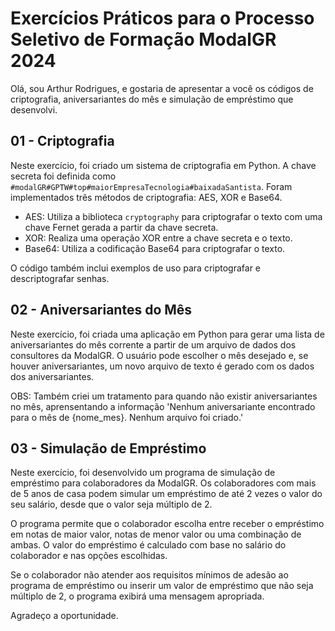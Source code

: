 # Exercícios Práticos para o Processo Seletivo de Formação ModalGR 2024

Olá, sou Arthur Rodrigues, e gostaria de apresentar a você os códigos de criptografia, aniversariantes do mês e simulação de empréstimo que desenvolvi.

## 01 - Criptografia

Neste exercício, foi criado um sistema de criptografia em Python. A chave secreta foi definida como `#modalGR#GPTW#top#maiorEmpresaTecnologia#baixadaSantista`. Foram implementados três métodos de criptografia: AES, XOR e Base64.

- AES: Utiliza a biblioteca `cryptography` para criptografar o texto com uma chave Fernet gerada a partir da chave secreta.
- XOR: Realiza uma operação XOR entre a chave secreta e o texto.
- Base64: Utiliza a codificação Base64 para criptografar o texto.

O código também inclui exemplos de uso para criptografar e descriptografar senhas.

## 02 - Aniversariantes do Mês

Neste exercício, foi criada uma aplicação em Python para gerar uma lista de aniversariantes do mês corrente a partir de um arquivo de dados dos consultores da ModalGR. O usuário pode escolher o mês desejado e, se houver aniversariantes, um novo arquivo de texto é gerado com os dados dos aniversariantes.

OBS: Também criei um tratamento para quando não existir aniversariantes no mês, aprensentando a informação 'Nenhum aniversariante encontrado para o mês de {nome_mes}. Nenhum arquivo foi criado.'

## 03 - Simulação de Empréstimo

Neste exercício, foi desenvolvido um programa de simulação de empréstimo para colaboradores da ModalGR. Os colaboradores com mais de 5 anos de casa podem simular um empréstimo de até 2 vezes o valor do seu salário, desde que o valor seja múltiplo de 2.

O programa permite que o colaborador escolha entre receber o empréstimo em notas de maior valor, notas de menor valor ou uma combinação de ambas. O valor do empréstimo é calculado com base no salário do colaborador e nas opções escolhidas.

Se o colaborador não atender aos requisitos mínimos de adesão ao programa de empréstimo ou inserir um valor de empréstimo que não seja múltiplo de 2, o programa exibirá uma mensagem apropriada.

Agradeço a oportunidade.



